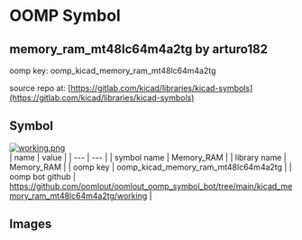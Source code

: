 # OOMP Symbol  
## memory_ram_mt48lc64m4a2tg  by arturo182  
  
oomp key: oomp_kicad_memory_ram_mt48lc64m4a2tg  
  
source repo at: [https://gitlab.com/kicad/libraries/kicad-symbols](https://gitlab.com/kicad/libraries/kicad-symbols)  
## Symbol  
  
[![working.png](working_600.png)](working.png)  
| name | value | 
| --- | --- | 
| symbol name | Memory_RAM | 
| library name | Memory_RAM | 
| oomp key | oomp_kicad_memory_ram_mt48lc64m4a2tg | 
| oomp bot github | https://github.com/oomlout/oomlout_oomp_symbol_bot/tree/main/kicad_memory_ram_mt48lc64m4a2tg/working | 
## Images  
